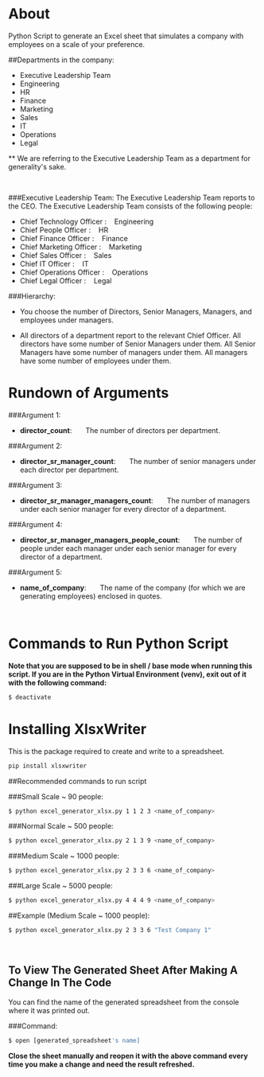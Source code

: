# About
Python Script to generate an Excel sheet that simulates a company with employees on a scale of your preference.

##Departments in the company:

* Executive Leadership Team
* Engineering
* HR
* Finance
* Marketing
* Sales 
* IT
* Operations
* Legal

** We are referring to the Executive Leadership Team as a department for generality's sake.

<br>


###Executive Leadership Team: 
The Executive Leadership Team reports to the CEO. The Executive Leadership Team consists of the following people:

* Chief Technology Officer   : &nbsp;&nbsp;  Engineering
* Chief People Officer       : &nbsp;&nbsp;  HR         
* Chief Finance Officer      : &nbsp;&nbsp;  Finance    
* Chief Marketing Officer    : &nbsp;&nbsp;  Marketing  
* Chief Sales Officer        : &nbsp;&nbsp;  Sales      
* Chief IT Officer           : &nbsp;&nbsp;  IT         
* Chief Operations Officer   : &nbsp;&nbsp;  Operations 
* Chief Legal Officer        : &nbsp;&nbsp;  Legal      


###Hierarchy:
* You choose the number of Directors, Senior Managers, Managers, and employees under managers.

* All directors of a department report to the relevant Chief Officer. All directors have some number of Senior Managers under them. All Senior Managers have some number of managers under them. All managers have some number of employees under them.    
 


# Rundown of Arguments


###Argument 1:
* <b>director_count</b>: &nbsp;&nbsp;&nbsp;&nbsp;&nbsp; The number of directors per department. 

###Argument 2:
* <b>director_sr_manager_count</b>: &nbsp;&nbsp;&nbsp;&nbsp;&nbsp; The number of senior managers under each director per department.

###Argument 3:
* <b>director_sr_manager_managers_count</b>: &nbsp;&nbsp;&nbsp;&nbsp;&nbsp; The number of managers under each senior manager for every director of a department.

###Argument 4:
* <b>director_sr_manager_managers_people_count</b>: &nbsp;&nbsp;&nbsp;&nbsp;&nbsp; The number of people under each manager under each senior manager for every director of a department.
  
###Argument 5:
* <b>name_of_company</b>: &nbsp;&nbsp;&nbsp;&nbsp;&nbsp; The name of the company (for which we are generating employees) enclosed in quotes.
  

<br>




# Commands to Run Python Script

<b>Note that you are supposed to be in shell / base mode when running this script. If you are in the Python Virtual Environment (venv), exit out of it with the following command:</b>
```sh
$ deactivate
```

# Installing XlsxWriter
This is the package required to create and write to a spreadsheet.

```sh
pip install xlsxwriter
```

##Recommended commands to run script

###Small Scale ~ 90 people: 
```sh
$ python excel_generator_xlsx.py 1 1 2 3 <name_of_company>
```
  
###Normal Scale ~ 500 people:
```sh
$ python excel_generator_xlsx.py 2 1 3 9 <name_of_company> 
```
  
###Medium Scale ~ 1000 people: 
```sh
$ python excel_generator_xlsx.py 2 3 3 6 <name_of_company>   
```

###Large Scale ~ 5000 people: 
```sh
$ python excel_generator_xlsx.py 4 4 4 9 <name_of_company>    
```

##Example (Medium Scale ~ 1000 people): 
```sh
$ python excel_generator_xlsx.py 2 3 3 6 "Test Company 1"
```

<br>

## To View The Generated Sheet After Making A Change In The Code

You can find the name of the generated spreadsheet from the console where it was printed out. 

###Command: 
```sh
$ open [generated_spreadsheet's name] 
```

<b>Close the sheet manually and reopen it with the above command every time you make a change and need the result refreshed.</b> 


<br>
<br>